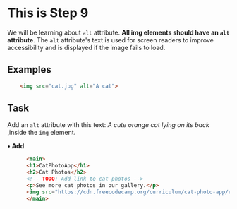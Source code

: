 # This is Step 9

We will be learning about `alt` attribute. **All img elements should have an `alt` attribute**. The `alt` attribute's text is used for screen readers to improve accessibility and is displayed if the image fails to load.

## Examples

```HTML
    <img src="cat.jpg" alt="A cat">
```

## Task

Add an ``alt`` attribute with this text: *A cute orange cat lying on its back* ,inside the ``img`` element.

**• Add**

```HTML
      <main>
      <h1>CatPhotoApp</h1>
      <h2>Cat Photos</h2>
      <!-- TODO: Add link to cat photos -->
      <p>See more cat photos in our gallery.</p>
      <img src="https://cdn.freecodecamp.org/curriculum/cat-photo-app/relaxing-cat.jpg" alt="A cute orange cat lying on its back">
      </main>
```
